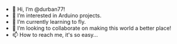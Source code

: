 - 👋 Hi, I’m @durban77!
- 👀 I’m interested in Arduino projects.
- 🌱 I’m currently learning to fly.
- 💞️ I’m looking to collaborate on making this world a better place!
- 📫 How to reach me, it's so easy...

<!---
durban77/durban77 is a ✨ special ✨ repository because its `README.md` (this file) appears on your GitHub profile.
You can click the Preview link to take a look at your changes.
--->
